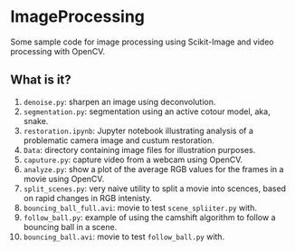 # ImageProcessing
Some sample code for image processing using Scikit-Image and video
processing with OpenCV.

## What is it?
1. `denoise.py`: sharpen an image using deconvolution.
1. `segmentation.py`: segmentation using an active cotour model, aka,
    snake.
1. `restoration.ipynb`: Jupyter notebook illustrating analysis of a
    problematic camera image and custum restoration.
1. `Data`: directory containing image files for illustration purposes.
1. `caputure.py`: capture video from a webcam using OpenCV.
1. `analyze.py`: show a plot of the average RGB values for the frames in
    a movie using OpenCV.
1. `split_scenes.py`: very naive utility to split a movie into scences,
    based on rapid changes in RGB intenisty.
1. `bouncing_ball_full.avi`: movie to test `scene_spliiter.py` with.
1. `follow_ball.py`: example of using the camshift algorithm to follow
    a bouncing ball in a scene.
1. `bouncing_ball.avi`: movie to test `follow_ball.py` with.
